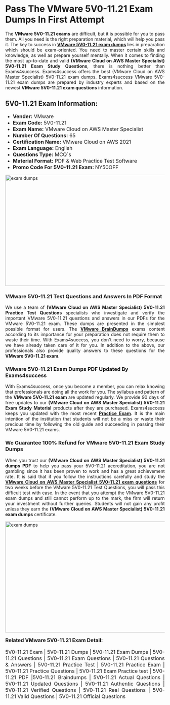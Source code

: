 <h1><strong><strong>Pass The VMware 5V0-11.21 Exam Dumps In First Attempt</strong></strong></h1> <p style="text-align:justify">The <strong>VMware 5V0-11.21 exams</strong> are difficult, but it is possible for you to pass them. All you need is the right preparation material, which will help you pass it. The key to success in <a href="https://www.exams4success.com/vmware/5v0-11.21-pdf-exam-dumps"><strong>VMware 5V0-11.21 exam dumps</strong></a> lies in preparation which should be exam-oriented. You need to master certain skills and knowledge, as well as prepare yourself mentally. When it comes to finding the most up-to-date and valid <strong>(VMware Cloud on AWS Master Specialist) 5V0-11.21 Exam Study Questions</strong>, there is nothing better than Exams4success. Exams4success offers the best (VMware Cloud on AWS Master Specialist) 5V0-11.21 exam dumps. Exams4success VMware 5V0-11.21 exam dumps are prepared by industry experts and based on the newest <strong>VMware 5V0-11.21 exam questions</strong> information.</p> <h2><strong><strong>5V0-11.21 Exam Information:</strong></strong></h2> <ul> <li><span style="font-size:16px"><strong>Vender:</strong> VMware</span></li> <li><span style="font-size:16px"><strong>Exam Code:</strong> 5V0-11.21</span></li> <li><span style="font-size:16px"><strong>Exam Name:</strong> VMware Cloud on AWS Master Specialist</span></li> <li><span style="font-size:16px"><strong>Number Of Questions:</strong> 65</span></li> <li><span style="font-size:16px"><strong>Certification Name:</strong> VMware Cloud on AWS 2021</span></li> <li><span style="font-size:16px"><strong>Exam Language:</strong> English</span></li> <li><span style="font-size:16px"><strong>Questions Type:</strong> MCQ`s</span></li> <li><span style="font-size:16px"><strong>Material Format:</strong> PDF & Web Practice Test Software</span></li> <li><span style="font-size:16px"><strong>Promo Code For 5V0-11.21 Exam: </strong>NY50OFF</span></li> </ul> <p><a href="https://www.exams4success.com/vmware/5v0-11.21-pdf-exam-dumps" rel="no-follow"><img alt="exam dumps" src="https://www.certcollections.com/uploads/content/infrist1.png" style="height:350px; width:750px" /></a></p> <h3><strong>VMware 5V0-11.21 Test Questions and Answers In PDF Format</strong></h3> <p style="text-align:justify">We use a team of <strong>(VMware Cloud on AWS Master Specialist) 5V0-11.21 Practice Test Questions</strong> specialists who investigate and verify the important VMware 5V0-11.21 questions and answers in our PDFs for the VMware 5V0-11.21 exam. These dumps are presented in the simplest possible format for users. The <a href="https://www.exams4success.com/vmware-exam-dumps"><strong>VMware BrainDumps</strong></a> exams content according to its importance for your preparation does not require them to waste their time. With Exams4success, you don't need to worry, because we have already taken care of it for you. In addition to the above, our professionals also provide quality answers to these questions for the<strong> VMware 5V0-11.21 exam</strong>.</p> <h3><strong> VMware 5V0-11.21 Exam Dumps PDF Updated By Exams4success</strong></h3> <p style="text-align:justify">With Exams4success, once you become a member, you can relax knowing that professionals are doing all the work for you. The syllabus and pattern of the <strong>VMware 5V0-11.21 exam </strong>are updated regularly. We provide 90 days of free updates to our <strong>(VMware Cloud on AWS Master Specialist) 5V0-11.21 Exam Study Material</strong> products after they are purchased. Exams4success keeps you updated with the most recent <a href="https://www.exams4success.com/"><strong>Practice Exam</strong></a>. It is the main intention of the institution that students will not be a miss or waste their precious time by following the old guide and succeeding in passing their VMware 5V0-11.21 exams.</p> <h3 style="text-align:justify"><strong>We Guarantee 100% Refund for VMware 5V0-11.21 Exam Study Dumps</strong></h3> <p style="text-align:justify">When you trust our <strong>(VMware Cloud on AWS Master Specialist) 5V0-11.21 dumps PDF</strong> to help you pass your 5V0-11.21 accreditation, you are not gambling since it has been proven to work and has a great achievement rate. It is said that if you follow the instructions carefully and study the <a href="https://www.exams4success.com/vmware/5v0-11.21-pdf-exam-dumps"><strong>VMware Cloud on AWS Master Specialist 5V0-11.21 exam questions</strong></a> for two weeks before the VMware 5V0-11.21 Test Questions, you will pass this difficult test with ease. In the event that you attempt the VMware 5V0-11.21 exam dumps and still cannot perform up to the mark, the firm will return your investment without further queries. Students will not gain any profit unless they earn the <strong>(VMware Cloud on AWS Master Specialist) 5V0-11.21 exam dumps</strong> certificate.</p> <p style="text-align:justify"><a href="https://www.exams4success.com/vmware/5v0-11.21-pdf-exam-dumps" rel="no-follow"><img alt="exam dumps" src="https://www.certcollections.com/uploads/content/free_demo1.png" style="height:350px; width:750px" /></a></p> <p style="text-align:justify"><span style="font-size:16px"><strong>Related VMware 5V0-11.21 Exam Detail:</strong></span><br /> <br /> <span style="font-size:16px">5V0-11.21 Exam | 5V0-11.21 Dumps | 5V0-11.21 Exam Dumps | 5V0-11.21 Questions | 5V0-11.21 Exam Questions | 5V0-11.21 Questions & Answers | 5V0-11.21 Practice Test | 5V0-11.21 Practice Exam | 5V0-11.21 Practice Questions | 5V0-11.21 Exam Practice test | 5V0-11.21 PDF |5V0-11.21 Braindumps | 5V0-11.21 Actual Questions | 5V0-11.21 Updated Questions | 5V0-11.21 Authentic Questions | 5V0-11.21 Verified Questions | 5V0-11.21 Real Questions | 5V0-11.21 Valid Questions | 5V0-11.21 Official Questions</span></p>
